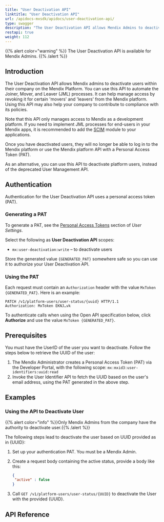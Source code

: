 ```yaml
---
title: "User Deactivation API"
linktitle: "User Deactivation API"
url: /apidocs-mxsdk/apidocs/user-deactivation-api/
type: swagger
description: "The User Deactivation API allows Mendix Admins to deactivate users within their company on the Mendix Platform."
restapi: true
weight: 112
---
```


{{% alert color="warning" %}}
The User Deactivation API is available for Mendix Admins.
{{% /alert %}}

## Introduction

The User Deactivation API allows Mendix admins to deactivate users within their company on the Mendix Platform. You can use this API to automate the Joiner, Mover, and Leaver (JML) processes. It can help manage access by revoking it for certain 'movers' and 'leavers' from the Mendix platform. Using this API may also help your company to contribute to compliance with its policies.

Note that this API only manages access to Mendix as a development platform. If you need to implement JML processes for end-users in your Mendix apps, it is recommended to add the [SCIM](/appstore/modules/scim/) module to your applications.

Once you have deactivated users, they will no longer be able to log in to the Mendix platform or use the Mendix platform API with a Personal Access Token (PAT).

As an alternative, you can use this API to deactivate platform users, instead of the deprecated User Management API.

## Authentication

Authentication for the User Deactivation API uses a personal access token (PAT).

### Generating a PAT

To generate a PAT, see the [Personal Access Tokens](/community-tools/mendix-profile/user-settings/#pat) section of *User Settings*.

Select the following as **User Deactivation API** scopes:

* `mx:user-deactivation:write` – to deactivate users

Store the generated value `{GENERATED_PAT}` somewhere safe so you can use it to authorize your User Deactivation API.

### Using the PAT

Each request must contain an `Authorization` header with the value `MxToken {GENERATED_PAT}`. Here is an example:

```http
PATCH /v1/platform-users/user-status/{uuid} HTTP/1.1
Authorization: MxToken EKNJ…vk
```

To authenticate calls when using the Open API specification below, click **Authorize** and use the value `MxToken {GENERATED_PAT}`.

## Prerequisites

You must have the UserID of the user you want to deactivate. Follow the steps below to retrieve the UUID of the user:

1. The Mendix Administrator creates a Personal Access Token (PAT) via the Developer Portal, with the following scope:
`mx:mxid3:user-identifiers:uuid:read`
2. Invoke the User Identifier API to fetch the UUID based on the user's email address, using the PAT generated in the above step.

## Examples

### Using the API to Deactivate User

{{% alert color="info" %}}Only Mendix Admins from the company have the authority to deactivate user.{{% /alert %}}

The following steps lead to deactivate the user based on UUID provided as in {UUID}:

1. Set up your authentication PAT. You must be a Mendix Admin.
1. Create a request body containing the active status, provide a body like this:

    ```json
    {
     "active" : false
    }
    ```

1. Call `GET /v1/platform-users/user-status/{UUID}` to deactivate the User with the provided {UUID}.

## API Reference

